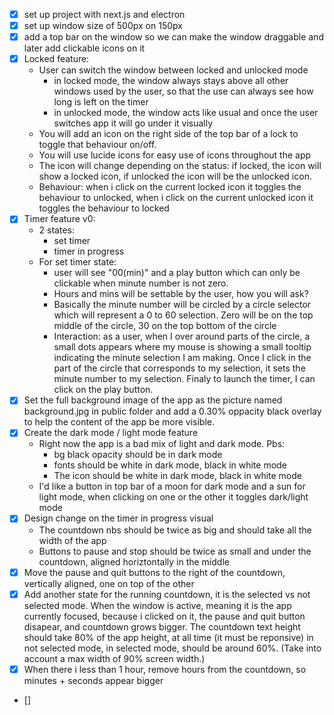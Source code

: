 - [x] set up project with next.js and electron
- [x] set up window size of 500px on 150px
- [x] add a top bar on the window so we can make the window draggable and later add clickable icons on it   
- [x] Locked feature: 
    - User can switch the window between locked and unlocked mode
        - in locked mode, the window always stays above all other windows used by the user, so that the use can always see how long is left on the timer
        - in unlocked mode, the window acts like usual and  once the user switches app it will go under it visually
    - You will add an icon on the right side of the top bar of a lock to toggle that behaviour on/off.
    - You will use lucide icons for easy use of icons throughout the app
    - The icon will change depending on the status: if locked, the icon will show a locked icon, if unlocked the icon will be the unlocked icon. 
    - Behaviour: when i click on the current locked icon it toggles the behaviour to unlocked, when i click on the current unlocked icon it toggles the behaviour to locked
- [x] Timer feature v0:
    - 2 states: 
        - set timer
        - timer in progress
    - For set timer state: 
        - user will see "00(min)" and a play button which can only be clickable when minute number is not zero.
        - Hours and mins will be settable by the user, how you will ask?
        - Basically the minute number will be circled by a circle selector which will represent a 0 to 60 selection. Zero will be on the top middle of the circle, 30 on the top bottom of the circle
        - Interaction: as a user, when I over around parts of the circle, a small dots appears where my mouse is showing a small tooltip indicating the minute selection I am making. Once I click in the part of the circle that corresponds to my selection, it sets the minute number to my selection. Finaly to launch the timer, I can click on the play button.
- [x] Set the full background image of the app as the picture named background.jpg in public folder and add a 0.30% oppacity black overlay to help the content of the app be more visible.
- [x] Create the dark mode / light mode feature
    - Right now the app is a bad mix of light and dark mode. Pbs: 
        - bg black opacity should be in dark mode
        - fonts should be white in dark mode, black in white mode
        - The icon should be white in dark mode, black in white mode
    - I'd like a button in top bar of a moon for dark mode and a sun for light mode, when clicking on one or the other it toggles dark/light mode
- [x] Design change on the timer in progress visual
    - The countdown nbs should be twice as big and should take all the width of the app
    - Buttons to pause and stop should be twice as small and under the countdown, aligned horiztontally in the middle
- [x] Move the pause and quit buttons to the right of the countdown, vertically aligned, one on top of the other
- [x] Add another state for the running countdown, it is the selected vs not selected mode. 
When the window is active, meaning it is the app currently focused, because i clicked on it, the pause and quit button disapear, and countdown grows bigger. The countdown text height should take 80% of the app height, at all time (it must be reponsive) in not selected mode, in selected mode, should be around 60%. (Take into account a max width of 90% screen width.)
- [x] When there i less than 1 hour, remove hours from the countdown, so minutes + seconds appear bigger
- [] 